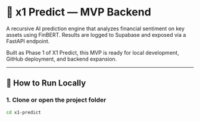 # 🔮 x1 Predict — MVP Backend

A recursive AI prediction engine that analyzes financial sentiment on key assets using FinBERT. Results are logged to Supabase and exposed via a FastAPI endpoint.

Built as Phase 1 of X1 Predict, this MVP is ready for local development, GitHub deployment, and backend expansion.

---

## 🚀 How to Run Locally

### 1. Clone or open the project folder

```bash
cd x1-predict
